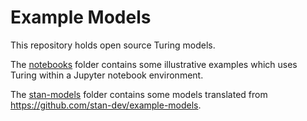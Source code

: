 # Example Models

This repository holds open source Turing models.

The [notebooks](notebooks/) folder contains some illustrative examples which uses Turing within a Jupyter notebook environment. 

The [stan-models](stan-models/) folder contains some models translated from https://github.com/stan-dev/example-models.

